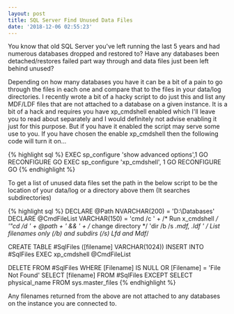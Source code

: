 ```yaml
---
layout: post
title: SQL Server Find Unused Data Files
date: '2018-12-06 02:55:23'
---
```

You know that old SQL Server you've left running the last 5 years and had numerous databases dropped and restored to? Have any databases been detached/restores failed part way through and data files just been left behind unused?

Depending on how many databases you have it can be a bit of a pain to go through the files in each one and compare that to the files in your data/log directories. I recently wrote a bit of a hacky script to do just this and list any MDF/LDF files that are not attached to a database on a given instance. It is a bit of a hack and requires you have xp_cmdshell enabled which I'll leave you to read about separately and I would definitely not advise enabling it just for this purpose. But if you have it enabled the script may serve some use to you. If you have chosen the enable xp_cmdshell then the following code will turn it on...

{% highlight sql %}
EXEC sp_configure 'show advanced options',1
GO
RECONFIGURE 
GO
EXEC sp_configure 'xp_cmdshell', 1
GO
RECONFIGURE
GO
{% endhighlight %}

To get a list of unused data files set the path in the below script to be the location of your data/log or a directory above them (It searches subdirectories) 

{% highlight sql %}
DECLARE @Path NVARCHAR(200) = 'D:\Databases\'
DECLARE @CmdFileList VARCHAR(150) = 
    'cmd  /c ' + /* Run x_cmdshell */
    '"cd /d ' + @path + ' && ' +  /* change directory */
    'dir /b /s *.mdf, *.ldf ' /* List filenames only (/b) and subdirs (/s)  Lfd and Mdf*/

CREATE TABLE #SqlFiles ([filename] VARCHAR(1024))
INSERT INTO #SqlFiles 
   EXEC xp_cmdshell @CmdFileList

DELETE FROM #SqlFiles WHERE [Filename] IS NULL OR [Filename] = 'File Not Found'
SELECT [filename] FROM #SqlFiles
EXCEPT
SELECT physical_name FROM sys.master_files
{% endhighlight %}

Any filenames returned from the above are not attached to any databases on the instance you are connected to.
